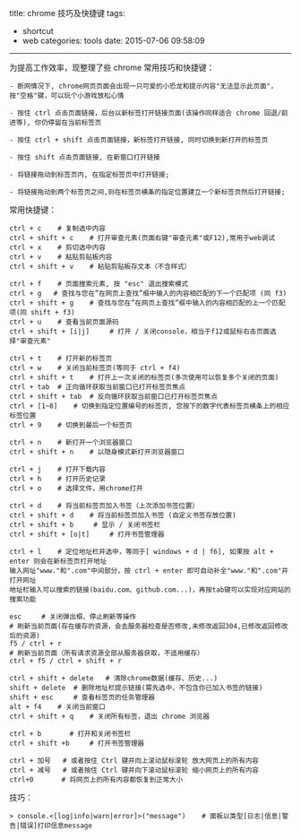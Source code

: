 title: chrome 技巧及快捷键
tags:
  - shortcut
  - web
categories: tools
date: 2015-07-06 09:58:09
---
为提高工作效率，现整理了些 chrome 常用技巧和快捷键：

    - 断网情况下, chrome网页页面会出现一只可爱的小恐龙和提示内容"无法显示此页面"，按"空格"键，可以玩个小游戏放松心情

    - 按住 ctrl 点击页面链接，后台以新标签打开链接页面(该操作同样适合 chrome 回退/前进等), 你仍停留在当前标签页

    - 按住 ctrl + shift 点击页面链接，新标签打开链接, 同时切换到新打开的标签页

    - 按住 shift 点击页面链接, 在新窗口打开链接

    - 将链接拖动到标签页内, 在指定标签页中打开链接; 

    - 将链接拖动到两个标签页之间,则在标签页横条的指定位置建立一个新标签页然后打开链接;

<!-- more -->

常用快捷键：
    
    ctrl + c    # 复制选中内容
    ctrl + shift + c    # 打开审查元素(页面右键"审查元素"或F12),常用于web调试 
    ctrl + x    # 剪切选中内容
    ctrl + v    # 粘贴剪贴板内容
    ctrl + shift + v    # 粘贴剪贴板存文本（不含样式）

    ctrl + f    # 页面搜索元素, 按 "esc" 退出搜索模式
    ctrl + g   # 查找与您在”在网页上查找”框中输入的内容相匹配的下一个匹配项 (同 f3) 
    ctrl + shift + g    # 查找与您在”在网页上查找”框中输入的内容相匹配的上一个匹配项(同 shift + f3)
    ctrl + u    # 查看当前页面源码
    ctrl + shift + [i|j]     # 打开 / 关闭console，相当于f12或鼠标右击页面选择"审查元素"

	ctrl + t 	# 打开新的标签页
	ctrl + w 	# 关闭当前标签页(等同于 ctrl + f4)
	ctrl + shift + t 	# 打开上一次关闭的标签页(多次使用可以恢复多个关闭的页面)
    ctrl + tab  # 正向循环获取当前窗口已打开标签页焦点
    ctrl + shift + tab  # 反向循环获取当前窗口已打开标签页焦点
    ctrl + [1~8]    # 切换到指定位置编号的标签页, 您按下的数字代表标签页横条上的相应标签位置
    ctrl + 9    # 切换到最后一个标签页

	ctrl + n 	# 新打开一个浏览器窗口
	ctrl + shift + n 	# 以隐身模式新打开浏览器窗口

	ctrl + j 	# 打开下载内容
	ctrl + h 	# 打开历史记录
    ctrl + o    # 选择文件，用chrome打开

	ctrl + d 	# 将当前标签页加入书签（上次添加书签位置）
	ctrl + shift + d 	# 将当前标签页加入书签 (自定义书签存放位置)
    ctrl + shift + b     # 显示 / 关闭书签栏
    ctrl + shift + [o|t]     # 打开书签管理器

    ctrl + l	# 定位地址栏并选中，等同于[ windows + d | f6], 如果按 alt + enter 则会在新标签页打开地址
    输入网址"www."和".com"中间部分，按 ctrl + enter 即可自动补全"www."和".com"并打开网址
    地址栏输入可以搜索的链接(baidu.com、github.com...)，再按tab键可以实现对应网站的搜索功能

    esc     # 关闭弹出框、停止刷新等操作
    # 刷新当前页面(存在缓存的资源，会去服务器检查是否修改,未修改返回304,已修改返回修改后的资源)
    f5 / ctrl + r    
    # 刷新当前页面（所有请求资源全部从服务器获取，不适用缓存）
    ctrl + f5 / ctrl + shift + r    

    ctrl + shift + delete   # 清除chrome数据(缓存、历史...)
    shift + delete  # 删除地址栏提示链接(需先选中，不包含你已加入书签的链接)
    shift + esc     # 查看标签页的任务管理器
    alt + f4    # 关闭当前窗口
    ctrl + shift + q 	# 关闭所有标签，退出 chrome 浏览器

    ctrl + b       # 打开和关闭书签栏
    ctrl + shift +b     # 打开书签管理器 

    ctrl + 加号   # 或者按住 Ctrl 键并向上滚动鼠标滚轮 放大网页上的所有内容
    ctrl + 减号   # 或者按住 Ctrl 键并向下滚动鼠标滚轮 缩小网页上的所有内容 
    ctrl+0       # 将网页上的所有内容都恢复到正常大小 

技巧：

    > console.<[log|info|warn|error]>("message")    # 面板以类型[日志|信息|警告|错误]打印信息message
    

